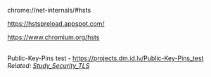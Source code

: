 chrome://net-internals/#hsts

https://hstspreload.appspot.com/

https://www.chromium.org/hsts

<br>
Public-Key-Pins test - <a href='https://projects.dm.id.lv/Public-Key-Pins_test'>https://projects.dm.id.lv/Public-Key-Pins_test</a>

<br>
<i>Related: <a href='Study_Security_TLS.md'>Study_Security_TLS</a></i>